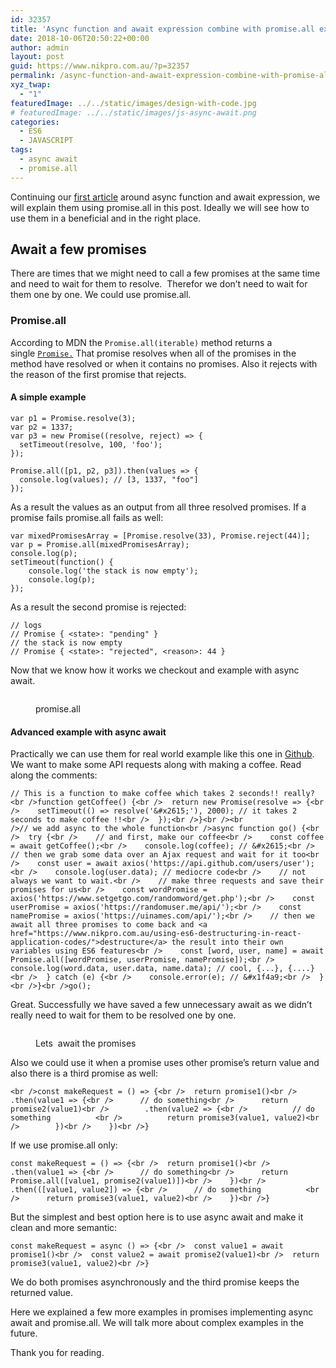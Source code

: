 ```yaml
---
id: 32357
title: 'Async function and await expression combine with promise.all explained: part 2'
date: 2018-10-06T20:50:22+00:00
author: admin
layout: post
guid: https://www.nikpro.com.au/?p=32357
permalink: /async-function-and-await-expression-combine-with-promise-all-explained-part-2/
xyz_twap:
  - "1"
featuredImage: ../../static/images/design-with-code.jpg
# featuredImage: ../../static/images/js-async-await.png
categories:
  - ES6
  - JAVASCRIPT
tags:
  - async await
  - promise.all
---
```

Continuing our [first article](https://www.nikpro.com.au/exciting-async-function-combine-with-await-expression-to-replace-promises-in-es6-part-1/) around async function and await expression, we will explain them using promise.all in this post. Ideally we will see how to use them in a beneficial and in the right place.

## Await a few promises

There are times that we might need to call a few promises at the same time and need to wait for them to resolve.  Therefor we don&#8217;t need to wait for them one by one. We could use promise.all.

### Promise.all

According to MDN the `Promise.all(iterable)` method returns a single [`Promise.`](https://developer.mozilla.org/en-US/docs/Web/JavaScript/Reference/Global_Objects/Promise) That promise resolves when all of the promises in the method have resolved or when it contains no promises. Also it rejects with the reason of the first promise that rejects.

#### A simple example


```
var p1 = Promise.resolve(3);
var p2 = 1337;
var p3 = new Promise((resolve, reject) => {
  setTimeout(resolve, 100, 'foo');
}); 

Promise.all([p1, p2, p3]).then(values => { 
  console.log(values); // [3, 1337, "foo"] 
});
```


As a result the values as an output from all three resolved promises. If a promise fails promise.all fails as well:


```
var mixedPromisesArray = [Promise.resolve(33), Promise.reject(44)];
var p = Promise.all(mixedPromisesArray);
console.log(p);
setTimeout(function() {
    console.log('the stack is now empty');
    console.log(p);
});
```


As a result the second promise is rejected:


```
// logs
// Promise { <state>: "pending" } 
// the stack is now empty
// Promise { <state>: "rejected", <reason>: 44 }
```


Now that we know how it works we checkout and example with async await.<figure class="wp-block-image">

<img src="https://www.nikpro.com.aupromise.all_.png" alt="" class="wp-image-32359" srcset="https://testgatsby.localpromise.all_.png 1600w, https://testgatsby.localpromise.all_-300x124.png 300w, https://testgatsby.localpromise.all_-768x317.png 768w, https://testgatsby.localpromise.all_-1024x423.png 1024w, https://testgatsby.localpromise.all_-1568x648.png 1568w" sizes="(max-width: 1600px) 100vw, 1600px" /> <figcaption>promise.all</figcaption></figure> 

#### Advanced example with async await

Practically we can use them for real world example like this one in <a href="https://gist.github.com/wesbos/1866f918824936ffb73d8fd0b02879b4" target="_blank" rel="noopener noreferrer">Github</a>. We want to make some API requests along with making a coffee. Read along the comments:


```
// This is a function to make coffee which takes 2 seconds!! really?<br />function getCoffee() {<br />  return new Promise(resolve => {<br />    setTimeout(() => resolve('&#x2615;'), 2000); // it takes 2 seconds to make coffee !!<br />  });<br />}<br /><br />// we add async to the whole function<br />async function go() {<br />  try {<br />    // and first, make our coffee<br />    const coffee = await getCoffee();<br />    console.log(coffee); // &#x2615;<br />    // then we grab some data over an Ajax request and wait for it too<br />    const user = await axios('https://api.github.com/users/user');<br />    console.log(user.data); // mediocre code<br />    // not always we want to wait.<br />    // make three requests and save their promises for us<br />    const wordPromise = axios('https://www.setgetgo.com/randomword/get.php');<br />    const userPromise = axios('https://randomuser.me/api/');<br />    const namePromise = axios('https://uinames.com/api/');<br />    // then we await all three promises to come back and <a href="https://www.nikpro.com.au/using-es6-destructuring-in-react-application-codes/">destructure</a> the result into their own variables using ES6 features<br />    const [word, user, name] = await Promise.all([wordPromise, userPromise, namePromise]);<br />    console.log(word.data, user.data, name.data); // cool, {...}, {....}<br />  } catch (e) {<br />    console.error(e); // &#x1f4a9;<br />  }<br />}<br />go();
```


Great. Successfully we have saved a few unnecessary await as we didn&#8217;t really need to wait for them to be resolved one by one.<figure class="wp-block-image">

<img src="https://www.nikpro.com.aupromisesasync.jpeg" alt="" class="wp-image-32362" srcset="https://testgatsby.localpromisesasync.jpeg 744w, https://testgatsby.localpromisesasync-300x161.jpeg 300w" sizes="(max-width: 744px) 100vw, 744px" /> <figcaption>Lets  await the promises</figcaption></figure> 

Also we could use it when a promise uses other promise&#8217;s return value and also there is a third promise as well:

```
<br />const makeRequest = () => {<br />  return promise1()<br />    .then(value1 => {<br />      // do something<br />      return promise2(value1)<br />        .then(value2 => {<br />          // do something          <br />          return promise3(value1, value2)<br />        })<br />    })<br />}
```


If we use promise.all only:


```
const makeRequest = () => {<br />  return promise1()<br />    .then(value1 => {<br />      // do something<br />      return Promise.all([value1, promise2(value1)])<br />    })<br />    .then(([value1, value2]) => {<br />      // do something          <br />      return promise3(value1, value2)<br />    })<br />}
```


But the simplest and best option here is to use async await and make it clean and more semantic:


```
const makeRequest = async () => {<br />  const value1 = await promise1()<br />  const value2 = await promise2(value1)<br />  return promise3(value1, value2)<br />}
```


We do both promises asynchronously and the third promise keeps the returned value.

Here we explained a few more examples in promises implementing async await and promise.all. We will talk more about complex examples in the future.

Thank you for reading.